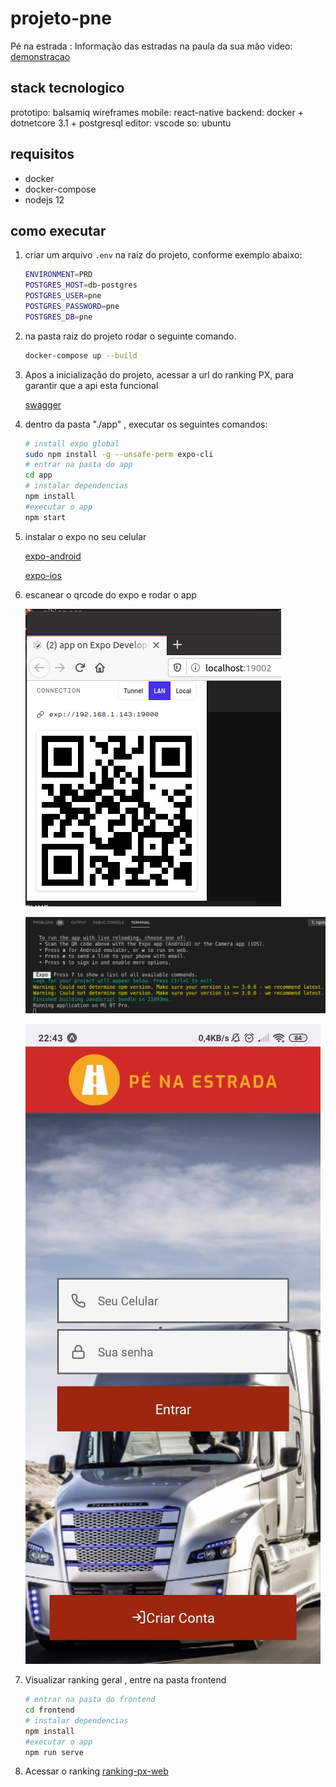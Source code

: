# projeto-pne

Pé na estrada : Informação das estradas na paula da sua mão
video: [demonstracao](https://youtu.be/iXwNFnrNPcw)

## stack tecnologico

prototipo: balsamiq wireframes
mobile: react-native
backend: docker + dotnetcore 3.1 + postgresql
editor: vscode
so: ubuntu

## requisitos

- docker
- docker-compose
- nodejs 12

## como executar

1. criar um arquivo `.env` na raiz do projeto, conforme exemplo abaixo:

    ```bash
    ENVIRONMENT=PRD
    POSTGRES_HOST=db-postgres
    POSTGRES_USER=pne
    POSTGRES_PASSWORD=pne
    POSTGRES_DB=pne
    ```

2. na pasta raiz do projeto rodar o seguinte comando.

    ```bash
    docker-compose up --build
    ```

3. Apos a inicialização do projeto, acessar a url do ranking PX, para garantir que a api esta funcional

    [swagger](http://localhost:8080/swagger/index.html)

4. dentro da pasta "./app" , executar os seguintes comandos:

    ```bash
    # install expo global
    sudo npm install -g --unsafe-perm expo-cli
    # entrar na pasta do app
    cd app
    # instalar dependencias
    npm install
    #executar o app
    npm start
    ```

5. instalar o expo no seu celular

    [expo-android](https://play.google.com/store/apps/details?id=host.exp.exponent&hl=en)

    [expo-ios](https://apps.apple.com/br/app/expo-client/id982107779)

6. escanear o qrcode do expo e rodar o app

    ![./docs/running.png](./docs/scanear.png)

    ![executando](./docs/running.png)

    ![executando-celular](./docs/running.jpeg)

7. Visualizar ranking geral , entre na pasta frontend

    ```bash
    # entrar na pasta do frontend
    cd frontend
    # instalar dependencias
    npm install
    #executar o app
    npm run serve
    ```

8. Acessar o ranking [ranking-px-web](http://localhost:4000)